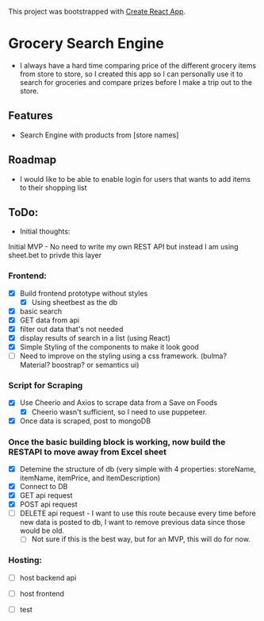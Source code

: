 This project was bootstrapped with [Create React App](https://github.com/facebook/create-react-app).

# Grocery Search Engine
- I always have a hard time comparing price of the different grocery items from store to store, so I created this app so I can personally use it to search for groceries and compare prizes before I make a trip out to the store. 


## Features
- Search Engine with products from [store names]

## Roadmap
- I would like to be able to enable login for users that wants to add items to their shopping list

## ToDo:

* Initial thoughts:

Initial MVP - No need to write my own REST API but instead I am using sheet.bet to privde this layer

### Frontend:
- [x] Build frontend prototype without styles
  - [x] Using sheetbest as the db
- [x] basic search
- [x] GET data from api 
- [x] filter out data that's not needed
- [x] display results of search in a list (using React)
- [x] Simple Styling of the components to make it look good
- [ ] Need to improve on the styling using a css framework. (bulma? Material? boostrap? or semantics ui)

### Script for Scraping
- [x] Use Cheerio and Axios to scrape data from a Save on Foods
  - [x] Cheerio wasn't sufficient, so I need to use puppeteer. 
- [x] Once data is scraped, post to mongoDB

### Once the basic building block is working, now build the RESTAPI to move away from Excel sheet

- [x] Detemine the structure of db (very simple with 4 properties: storeName, itemName, itemPrice, and itemDescription)
- [x] Connect to DB
- [x] GET api request
- [x] POST api request
- [ ] DELETE api request - I want to use this route because every time before new data is posted to db, I want to remove previous data since those would be old.
  - [ ] Not sure if this is the best way, but for an MVP, this will do for now. 

### Hosting:
- [ ] host backend api
- [ ] host frontend
- [ ] test


